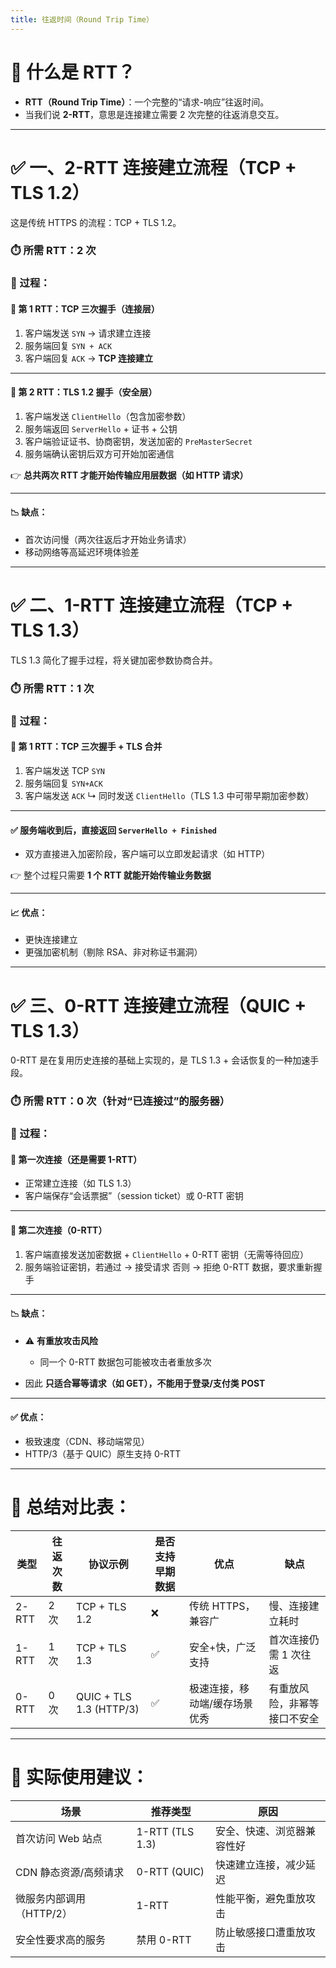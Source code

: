 ```yaml
---
title: 往返时间（Round Trip Time）
---
```


# 🔁 什么是 RTT？

* **RTT（Round Trip Time）**：一个完整的“请求-响应”往返时间。
* 当我们说 **2-RTT**，意思是连接建立需要 2 次完整的往返消息交互。

---

# ✅ 一、2-RTT 连接建立流程（TCP + TLS 1.2）

这是传统 HTTPS 的流程：TCP + TLS 1.2。

### ⏱️ 所需 RTT：**2 次**

### 🔄 过程：

#### 🧩 第 1 RTT：TCP 三次握手（连接层）

1. 客户端发送 `SYN` → 请求建立连接
2. 服务端回复 `SYN + ACK`
3. 客户端回复 `ACK` → **TCP 连接建立**

---

#### 🧩 第 2 RTT：TLS 1.2 握手（安全层）

1. 客户端发送 `ClientHello`（包含加密参数）
2. 服务端返回 `ServerHello` + 证书 + 公钥
3. 客户端验证证书、协商密钥，发送加密的 `PreMasterSecret`
4. 服务端确认密钥后双方可开始加密通信

👉 **总共两次 RTT 才能开始传输应用层数据（如 HTTP 请求）**

---

#### 📉 缺点：

* 首次访问慢（两次往返后才开始业务请求）
* 移动网络等高延迟环境体验差

---

# ✅ 二、1-RTT 连接建立流程（TCP + TLS 1.3）

TLS 1.3 简化了握手过程，将关键加密参数协商合并。

### ⏱️ 所需 RTT：**1 次**

### 🔄 过程：

#### 🧩 第 1 RTT：TCP 三次握手 + TLS 合并

1. 客户端发送 TCP `SYN`
2. 服务端回复 `SYN+ACK`
3. 客户端发送 `ACK`
   ↳ 同时发送 `ClientHello`（TLS 1.3 中可带早期加密参数）

---

#### ✅ 服务端收到后，直接返回 `ServerHello + Finished`

* 双方直接进入加密阶段，客户端可以立即发起请求（如 HTTP）

👉 整个过程只需要 **1 个 RTT 就能开始传输业务数据**

---

#### 📈 优点：

* 更快连接建立
* 更强加密机制（剔除 RSA、非对称证书漏洞）

---

# ✅ 三、0-RTT 连接建立流程（QUIC + TLS 1.3）

0-RTT 是在复用历史连接的基础上实现的，是 TLS 1.3 + 会话恢复的一种加速手段。

### ⏱️ 所需 RTT：**0 次**（针对“已连接过”的服务器）

### 🔄 过程：

#### 🧩 第一次连接（还是需要 1-RTT）

* 正常建立连接（如 TLS 1.3）
* 客户端保存“会话票据”（session ticket）或 0-RTT 密钥

---

#### 🧩 第二次连接（0-RTT）

1. 客户端直接发送加密数据 + `ClientHello` + 0-RTT 密钥（无需等待回应）
2. 服务端验证密钥，若通过 → 接受请求
   否则 → 拒绝 0-RTT 数据，要求重新握手

---

#### 📉 缺点：

* ⚠️ **有重放攻击风险**

  * 同一个 0-RTT 数据包可能被攻击者重放多次
* 因此 **只适合幂等请求（如 GET），不能用于登录/支付类 POST**

---

#### ✅ 优点：

* 极致速度（CDN、移动端常见）
* HTTP/3（基于 QUIC）原生支持 0-RTT

---

# 🧠 总结对比表：

| 类型    | 往返次数 | 协议示例                    | 是否支持早期数据 | 优点              | 缺点             |
| ----- | ---- | ----------------------- | -------- | --------------- | -------------- |
| 2-RTT | 2 次  | TCP + TLS 1.2           | ❌        | 传统 HTTPS，兼容广    | 慢、连接建立耗时       |
| 1-RTT | 1 次  | TCP + TLS 1.3           | ✅        | 安全+快，广泛支持       | 首次连接仍需 1 次往返   |
| 0-RTT | 0 次  | QUIC + TLS 1.3 (HTTP/3) | ✅        | 极速连接，移动端/缓存场景优秀 | 有重放风险，非幂等接口不安全 |

---

# 🎯 实际使用建议：

| 场景              | 推荐类型            | 原因            |
| --------------- | --------------- | ------------- |
| 首次访问 Web 站点     | 1-RTT (TLS 1.3) | 安全、快速、浏览器兼容性好 |
| CDN 静态资源/高频请求   | 0-RTT (QUIC)    | 快速建立连接，减少延迟   |
| 微服务内部调用（HTTP/2） | 1-RTT           | 性能平衡，避免重放攻击   |
| 安全性要求高的服务       | 禁用 0-RTT        | 防止敏感接口遭重放攻击   |